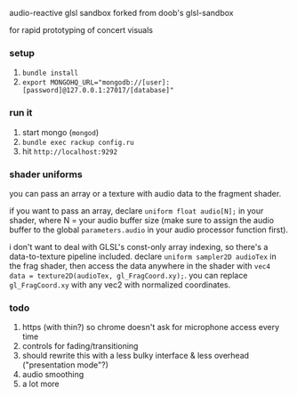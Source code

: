 audio-reactive glsl sandbox forked from doob's glsl-sandbox

for rapid prototyping of concert visuals

### setup

1. `bundle install`
2. `export MONGOHQ_URL="mongodb://[user]:[password]@127.0.0.1:27017/[database]"`

### run it

1. start mongo (`mongod`)
2. `bundle exec rackup config.ru`
3. hit `http://localhost:9292`

### shader uniforms

you can pass an array or a texture with audio data to the fragment shader.

if you want to pass an array, declare `uniform float audio[N];` in 
your shader, where N = your audio buffer size (make sure to assign the audio buffer 
to the global `parameters.audio` in your audio processor function first). 

i don't want to deal with GLSL's const-only array indexing, so there's a data-to-texture
pipeline included. declare `uniform sampler2D audioTex` in the frag shader, then access
the data anywhere in the shader with `vec4 data = texture2D(audioTex, gl_FragCoord.xy);`.
you can replace `gl_FragCoord.xy` with any vec2 with normalized coordinates.

### todo

1. https (with thin?) so chrome doesn't ask for microphone access every time
2. controls for fading/transitioning
3. should rewrite this with a less bulky interface & less overhead ("presentation mode"?)
4. audio smoothing
5. a lot more